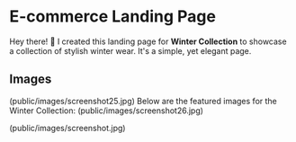 # E-commerce Landing Page


Hey there! 👋 I created this landing page for **Winter Collection** to showcase a collection of stylish winter wear. It's a simple, yet elegant page.

## Images

(public/images/screenshot25.jpg)
Below are the featured images for the Winter Collection:
(public/images/screenshot26.jpg)

(public/images/screenshot.jpg)


